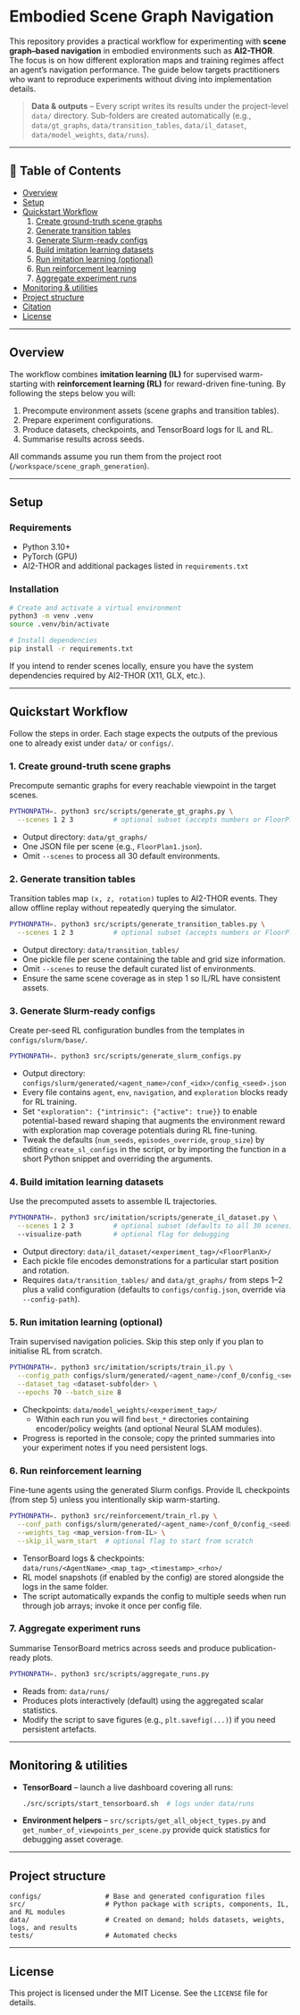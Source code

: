 # Embodied Scene Graph Navigation

This repository provides a practical workflow for experimenting with **scene graph–based navigation** in embodied environments such as **AI2-THOR**.  The focus is on how different exploration maps and training regimes affect an agent’s navigation performance.  The guide below targets practitioners who want to reproduce experiments without diving into implementation details.

> **Data & outputs** – Every script writes its results under the project-level `data/` directory.  Sub-folders are created automatically (e.g., `data/gt_graphs`, `data/transition_tables`, `data/il_dataset`, `data/model_weights`, `data/runs`).

---

## 📑 Table of Contents
- [Overview](#overview)
- [Setup](#setup)
- [Quickstart Workflow](#quickstart-workflow)
  1. [Create ground-truth scene graphs](#1-create-ground-truth-scene-graphs)
  2. [Generate transition tables](#2-generate-transition-tables)
  3. [Generate Slurm-ready configs](#3-generate-slurm-ready-configs)
  4. [Build imitation learning datasets](#4-build-imitation-learning-datasets)
  5. [Run imitation learning (optional)](#5-run-imitation-learning-optional)
  6. [Run reinforcement learning](#6-run-reinforcement-learning)
  7. [Aggregate experiment runs](#7-aggregate-experiment-runs)
- [Monitoring & utilities](#monitoring--utilities)
- [Project structure](#project-structure)
- [Citation](#citation)
- [License](#license)

---

## Overview
The workflow combines **imitation learning (IL)** for supervised warm-starting with **reinforcement learning (RL)** for reward-driven fine-tuning.  By following the steps below you will:

1. Precompute environment assets (scene graphs and transition tables).
2. Prepare experiment configurations.
3. Produce datasets, checkpoints, and TensorBoard logs for IL and RL.
4. Summarise results across seeds.

All commands assume you run them from the project root (`/workspace/scene_graph_generation`).

---

## Setup
### Requirements
- Python 3.10+
- PyTorch (GPU)
- AI2-THOR and additional packages listed in `requirements.txt`

### Installation
```bash
# Create and activate a virtual environment
python3 -m venv .venv
source .venv/bin/activate

# Install dependencies
pip install -r requirements.txt
```

If you intend to render scenes locally, ensure you have the system dependencies required by AI2-THOR (X11, GLX, etc.).

---

## Quickstart Workflow
Follow the steps in order.  Each stage expects the outputs of the previous one to already exist under `data/` or `configs/`.

### 1. Create ground-truth scene graphs
Precompute semantic graphs for every reachable viewpoint in the target scenes.

```bash
PYTHONPATH=. python3 src/scripts/generate_gt_graphs.py \
  --scenes 1 2 3          # optional subset (accepts numbers or FloorPlan names)
```

- Output directory: `data/gt_graphs/`
- One JSON file per scene (e.g., `FloorPlan1.json`).
- Omit `--scenes` to process all 30 default environments.

### 2. Generate transition tables
Transition tables map `(x, z, rotation)` tuples to AI2-THOR events.  They allow offline replay without repeatedly querying the simulator.

```bash
PYTHONPATH=. python3 src/scripts/generate_transition_tables.py \
  --scenes 1 2 3          # optional subset (accepts numbers or FloorPlan names)
```

- Output directory: `data/transition_tables/`
- One pickle file per scene containing the table and grid size information.
- Omit `--scenes` to reuse the default curated list of environments.
- Ensure the same scene coverage as in step 1 so IL/RL have consistent assets.

### 3. Generate Slurm-ready configs
Create per-seed RL configuration bundles from the templates in `configs/slurm/base/`.

```bash
PYTHONPATH=. python3 src/scripts/generate_slurm_configs.py
```

- Output directory: `configs/slurm/generated/<agent_name>/conf_<idx>/config_<seed>.json`
- Every file contains `agent`, `env`, `navigation`, and `exploration` blocks ready for RL training.
- Set `"exploration": {"intrinsic": {"active": true}}` to enable potential-based reward shaping that augments the
  environment reward with exploration map coverage potentials during RL fine-tuning.
- Tweak the defaults (`num_seeds`, `episodes_override`, `group_size`) by editing `create_sl_configs` in the script, or by importing the function in a short Python snippet and overriding the arguments.

### 4. Build imitation learning datasets
Use the precomputed assets to assemble IL trajectories.

```bash
PYTHONPATH=. python3 src/imitation/scripts/generate_il_dataset.py \
  --scenes 1 2 3          # optional subset (defaults to all 30 scenes) \
  --visualize-path        # optional flag for debugging
```

- Output directory: `data/il_dataset/<experiment_tag>/<FloorPlanX>/`
- Each pickle file encodes demonstrations for a particular start position and rotation.
- Requires `data/transition_tables/` and `data/gt_graphs/` from steps 1–2 plus a valid configuration (defaults to `configs/config.json`, override via `--config-path`).

### 5. Run imitation learning (optional)
Train supervised navigation policies.  Skip this step only if you plan to initialise RL from scratch.

```bash
PYTHONPATH=. python3 src/imitation/scripts/train_il.py \
  --config_path configs/slurm/generated/<agent_name>/conf_0/config_<seed>.json \
  --dataset_tag <dataset-subfolder> \
  --epochs 70 --batch_size 8
```

- Checkpoints: `data/model_weights/<experiment_tag>/`
  - Within each run you will find `best_*` directories containing encoder/policy weights (and optional Neural SLAM modules).
- Progress is reported in the console; copy the printed summaries into your experiment notes if you need persistent logs.

### 6. Run reinforcement learning
Fine-tune agents using the generated Slurm configs.  Provide IL checkpoints (from step 5) unless you intentionally skip warm-starting.

```bash
PYTHONPATH=. python3 src/reinforcement/train_rl.py \
  --conf_path configs/slurm/generated/<agent_name>/conf_0/config_<seed>.json \
  --weights_tag <map_version-from-IL> \
  --skip_il_warm_start  # optional flag to start from scratch
```

- TensorBoard logs & checkpoints: `data/runs/<AgentName>_<map_tag>_<timestamp>_<rho>/`
- RL model snapshots (if enabled by the config) are stored alongside the logs in the same folder.
- The script automatically expands the config to multiple seeds when run through job arrays; invoke it once per config file.

### 7. Aggregate experiment runs
Summarise TensorBoard metrics across seeds and produce publication-ready plots.

```bash
PYTHONPATH=. python3 src/scripts/aggregate_runs.py
```

- Reads from: `data/runs/`
- Produces plots interactively (default) using the aggregated scalar statistics.
- Modify the script to save figures (e.g., `plt.savefig(...)`) if you need persistent artefacts.

---

## Monitoring & utilities
- **TensorBoard** – launch a live dashboard covering all runs:
  ```bash
  ./src/scripts/start_tensorboard.sh  # logs under data/runs
  ```
- **Environment helpers** – `src/scripts/get_all_object_types.py` and `get_number_of_viewpoints_per_scene.py` provide quick statistics for debugging asset coverage.

---

## Project structure
```
configs/                # Base and generated configuration files
src/                    # Python package with scripts, components, IL, and RL modules
data/                   # Created on demand; holds datasets, weights, logs, and results
tests/                  # Automated checks
```
---

## License
This project is licensed under the MIT License.  See the `LICENSE` file for details.
